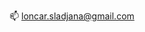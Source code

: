 📫 loncar.sladjana@gmail.com

<!---
Sladjana2404/Sladjana2404 is a ✨ special ✨ repository because its `README.md` (this file) appears on your GitHub profile.
You can click the Preview link to take a look at your changes.
--->
